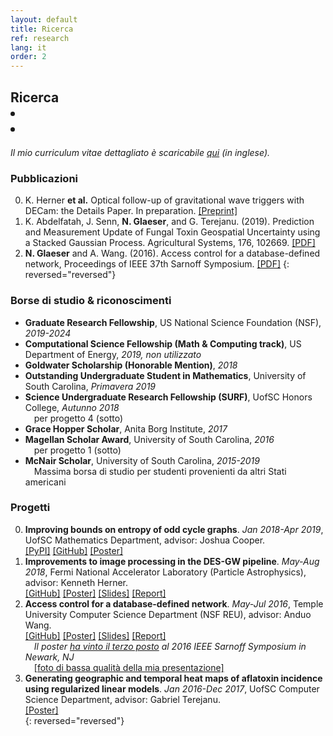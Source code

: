 ```yaml
---
layout: default
title: Ricerca
ref: research
lang: it
order: 2
---
```


<h2 id="research-title">Ricerca
<li>
  <a title="ORCID" target="_blank" href="https://orcid.org/{{ site.orcid }}">
    <i class="ai ai-orcid"></i></a>
</li>
<li>
  <a title="Google Scholar" target="_blank" href="https://scholar.google.com/citations?user={{ site.google_scholar }}">
    <i class="ai ai-google-scholar" style="margin-bottom: 20px;"></i>
  </a>
</li>
</h2>

*Il mio curriculum vitae dettagliato è scaricabile [qui](../files/Glaeser_CV_STEM5.pdf) (in inglese).*

### Pubblicazioni

0. K. Herner **et al.** Optical follow-up of gravitational wave triggers with DECam: the Details Paper. In preparation. [\[Preprint\]](https://arxiv.org/pdf/2001.06551.pdf)
0. K. Abdelfatah, J. Senn, **N. Glaeser**, and G. Terejanu. (2019). Prediction and Measurement Update of Fungal Toxin Geospatial Uncertainty using a Stacked Gaussian Process. Agricultural Systems, 176, 102669. [\[PDF\]](https://doi.org/10.1016%2Fj.agsy.2019.102662)
0. **N. Glaeser** and A. Wang. (2016). Access control for a database-defined network, Proceedings of IEEE 37th Sarnoff Symposium. [\[PDF\]](http://dx.doi.org/10.1109/SARNOF.2016.7846728)
{: reversed="reversed"}

### Borse di studio & riconoscimenti

- **Graduate Research Fellowship**,<sup><a title="Cos'è?" id="question-icon" target="_blank" href="https://www.nsfgrfp.org/"><i class="fa fa-question-circle"></i></a></sup>
US National Science Foundation (NSF), *2019-2024*
- **Computational Science Fellowship (Math & Computing track)**,<sup><a title="Cos'è?" id="question-icon" target="_blank" href="https://www.krellinst.org/csgf/about-doe-csgf/math-cs-track"><i class="fa fa-question-circle"></i></a></sup>
US Department of Energy, *2019, non utilizzato*
- **Goldwater Scholarship (Honorable Mention)**,<sup><a title="Cos'è?" id="question-icon" target="_blank" href="https://goldwater.scholarsapply.org/"><i class="fa fa-question-circle"></i></a></sup>
*2018*
- **Outstanding Undergraduate Student in Mathematics**,<sup><a title="Cos'è?" id="question-icon" target="_blank" href="https://sc.edu/study/colleges_schools/artsandsciences/mathematics/study/awards_scholarships/index.php"><i class="fa fa-question-circle"></i></a></sup>
University of South Carolina, *Primavera 2019*
- **Science Undergraduate Research Fellowship (SURF)**,<sup><a title="Cos'è?" id="question-icon" target="_blank" href="https://www.sc.edu/study/colleges_schools/honors_college/internal/beyond_the_classroom/undergraduate_research/surf_and_exploration_grants/index.php"><i class="fa fa-question-circle"></i></a></sup>
UofSC Honors College, *Autunno 2018*   
  &emsp;per progetto 4 (sotto)
- **Grace Hopper Scholar**, Anita Borg Institute, *2017* 
- **Magellan Scholar Award**,<sup><a title="Cos'è?" id="question-icon" target="_blank" href="https://sc.edu/about/offices_and_divisions/undergraduate_research/apply_for_funding/our_funding/magellan-scholar-award/index.php"><i class="fa fa-question-circle"></i></a></sup>
University of South Carolina, *2016*   
  &emsp;per progetto 1 (sotto)
- **McNair Scholar**,<sup><a title="Cos'è?" id="question-icon" target="_blank" href="https://www.sc.edu/about/offices_and_divisions/fellowships_and_scholar_programs/top_scholars/index.php"><i class="fa fa-question-circle"></i></a></sup>
University of South Carolina, *2015-2019*  
  &emsp;Massima borsa di studio per studenti provenienti da altri Stati americani

### Progetti

0. **Improving bounds on entropy of odd cycle graphs**. *Jan 2018-Apr 2019*, UofSC Mathematics Department, advisor: Joshua Cooper.  
[\[PyPI\]](https://pypi.org/project/graph-cyclone/)
[\[GitHub\]](https://github.com/nglaeser/graph_cyclone)
[\[Poster\]](../files/graphentropy/DiscoverUSC-Glaeser,Noemi.pdf)  
0. **Improvements to image processing in the DES-GW pipeline**. *May-Aug 2018*, Fermi National Accelerator Laboratory (Particle Astrophysics), advisor: Kenneth Herner.  
[\[GitHub\]](https://github.com/SSantosLab/gw_workflow)
[\[Poster\]](../files/fermilab/Glaeser_poster.pdf)
[\[Slides\]](../files/fermilab/Glaeser_slides.pdf)
[\[Report\]](../files/fermilab/Glaeser_SIST-final.pdf)  
0. **Access control for a database-defined network**. *May-Jul 2016*, Temple University Computer Science Department (NSF REU), advisor: Anduo Wang.  
[\[GitHub\]](https://github.com/ravel-net/REU-access-control)
[\[Poster\]](../files/TempleREU/NGlaeser-poster-Sarnoff.pdf)
[\[Slides\]](../files/TempleREU/Glaeser_midterm_slides.pdf)
[\[Report\]](../files/TempleREU/Glaeser_final.pdf)  
   &emsp;*Il poster [ha vinto il terzo posto](../files/TempleREU/thirdplace.jpg) al 2016 IEEE Sarnoff Symposium in Newark, NJ*   
  &emsp;[\[foto di bassa qualità della mia presentazione\]](../files/TempleREU/presentingSarnoff.jpg)  
0. **Generating geographic and temporal heat maps of aflatoxin incidence using regularized linear models**. *Jan 2016-Dec 2017*, UofSC Computer Science Department, advisor: Gabriel Terejanu.  
[\[Poster\]](../files/aflatoxin/NGlaeser-poster.pdf)  
{: reversed="reversed"}
